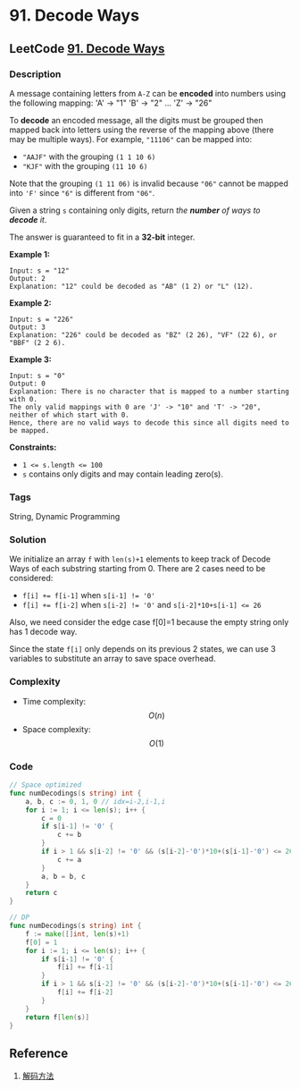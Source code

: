 # 91. Decode Ways

## LeetCode [91. Decode Ways](title)

### Description

A message containing letters from `A-Z` can be **encoded** into numbers using the following mapping: 'A' -&gt; "1" 'B' -&gt; "2" ... 'Z' -&gt; "26"

To **decode** an encoded message, all the digits must be grouped then mapped back into letters using the reverse of the mapping above \(there may be multiple ways\). For example, `"11106"` can be mapped into:

* `"AAJF"` with the grouping `(1 1 10 6)`
* `"KJF"` with the grouping `(11 10 6)`

Note that the grouping `(1 11 06)` is invalid because `"06"` cannot be mapped into `'F'` since `"6"` is different from `"06"`.

Given a string `s` containing only digits, return _the **number** of ways to **decode** it_.

The answer is guaranteed to fit in a **32-bit** integer.

**Example 1:**

```text
Input: s = "12"
Output: 2
Explanation: "12" could be decoded as "AB" (1 2) or "L" (12).
```

**Example 2:**

```text
Input: s = "226"
Output: 3
Explanation: "226" could be decoded as "BZ" (2 26), "VF" (22 6), or "BBF" (2 2 6).
```

**Example 3:**

```text
Input: s = "0"
Output: 0
Explanation: There is no character that is mapped to a number starting with 0.
The only valid mappings with 0 are 'J' -> "10" and 'T' -> "20", neither of which start with 0.
Hence, there are no valid ways to decode this since all digits need to be mapped.
```

**Constraints:**

* `1 <= s.length <= 100`
* `s` contains only digits and may contain leading zero\(s\).

### Tags

String, Dynamic Programming

### Solution

We initialize an array `f` with `len(s)+1` elements to keep track of Decode Ways of each substring starting from 0. There are 2 cases need to be considered:

* `f[i] += f[i-1]` when `s[i-1] != '0'`
* `f[i] += f[i-2]` when `s[i-2] != '0'` and `s[i-2]*10+s[i-1] <= 26`

Also, we need consider the edge case f\[0\]=1 because the empty string only has 1 decode way.

Since the state `f[i]` only depends on its previous 2 states, we can use 3 variables to substitute an array to save space overhead.

### Complexity

* Time complexity: $$O(n)$$
* Space complexity: $$O(1)$$

### Code

```go
// Space optimized
func numDecodings(s string) int {
	a, b, c := 0, 1, 0 // idx=i-2,i-1,i
	for i := 1; i <= len(s); i++ {
		c = 0
		if s[i-1] != '0' {
			c += b
		}
		if i > 1 && s[i-2] != '0' && (s[i-2]-'0')*10+(s[i-1]-'0') <= 26 {
			c += a
		}
		a, b = b, c
	}
	return c
}

// DP
func numDecodings(s string) int {
	f := make([]int, len(s)+1)
	f[0] = 1
	for i := 1; i <= len(s); i++ {
		if s[i-1] != '0' {
			f[i] += f[i-1]
		}
		if i > 1 && s[i-2] != '0' && (s[i-2]-'0')*10+(s[i-1]-'0') <= 26 {
			f[i] += f[i-2]
		}
	}
	return f[len(s)]
}
```

## Reference

1. [解码方法](https://leetcode-cn.com/problems/decode-ways/solution/jie-ma-fang-fa-by-leetcode-solution-p8np/)

